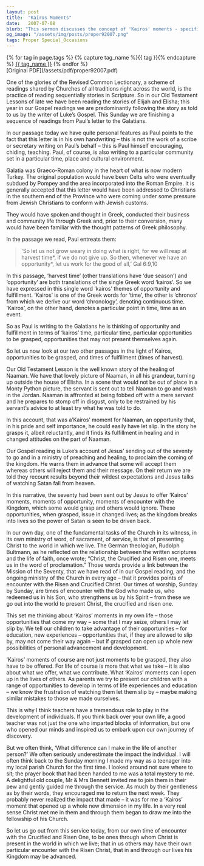 ```yaml
---
layout: post
title:  "Kairos Moments"
date:   2007-07-08
blurb: "This sermon discusses the concept of 'Kairos' moments - specific opportunities to be grasped, which may not present themselves again. It reflects on the importance of seizing these moments, both in our personal lives and in our interactions with others. The sermon also highlights how these moments can bring about change and fulfillment, as exemplified in the biblical stories of Naaman and the sending out of the seventy."
og_image: "/assets/img/posts/proper92007.png"
tags: Proper Special_Occasions
---    
```

<div class="tag-pills">
  {% for tag in page.tags %}
    {% capture tag_name %}{{ tag }}{% endcapture %}
    <a href="{{ site.baseurl }}/tag/{{ tag_name }}" class="tag-pill">{{ tag_name }}</a>
  {% endfor %}
</div>
[Original PDF](/assets/pdf/proper92007.pdf)

One of the glories of the Revised Common Lectionary, a scheme of readings shared by Churches of all traditions right across the world, is the practice of reading sequentially stories in Scripture. So in our Old Testament Lessons of late we have been reading the stories of Elijah and Elisha; this year in our Gospel readings we are predominantly following the story as told to us by the writer of Luke’s Gospel. This Sunday we are finishing a sequence of readings from Paul’s letter to the Galatians.

In our passage today we have quite personal features as Paul points to the fact that this letter is in his own handwriting – this is not the work of a scribe or secretary writing on Paul’s behalf – this is Paul himself encouraging, chiding, teaching. Paul, of course, is also writing to a particular community set in a particular time, place and cultural environment.

Galatia was Graeco-Roman colony in the heart of what is now modern Turkey. The original population would have been Celts who were eventually subdued by Pompey and the area incorporated into the Roman Empire. It is generally accepted that this letter would have been addressed to Christians in the southern end of the Province who were coming under some pressure from Jewish Christians to conform with Jewish customs.

They would have spoken and thought in Greek, conducted their business and community life through Greek and, prior to their conversion, many would have been familiar with the thought patterns of Greek philosophy.

In the passage we read, Paul entreats them:

> 'So let us not grow weary in doing what is right, for we will reap at harvest time*, if we do not give up. So then, whenever we have an opportunity*, let us work for the good of all,’ Gal 6:9,10

In this passage, ‘harvest time’ (other translations have ‘due season’) and ‘opportunity’ are both translations of the single Greek word ‘kairos’. So we have expressed in this single word ‘kairos’ themes of opportunity and fulfillment. ‘Kairos’ is one of the Greek words for ‘time’, the other is ‘chronos’ from which we derive our word ‘chronology’, denoting continuous time. ‘Kairos’, on the other hand, denotes a particular point in time, time as an event.

So as Paul is writing to the Galatians he is thinking of opportunity and fulfillment in terms of ‘kairos’ time, particular time, particular opportunities to be grasped, opportunities that may not present themselves again.

So let us now look at our two other passages in the light of Kairos, opportunities to be grasped, and times of fulfillment (times of harvest).

Our Old Testament Lesson is the well known story of the healing of Naaman. We have that lovely picture of Naaman, in all his grandeur, turning up outside the house of Elisha. In a scene that would not be out of place in a Monty Python picture, the servant is sent out to tell Naaman to go and wash in the Jordan. Naaman is affronted at being fobbed off with a mere servant and he prepares to stomp off in disgust, only to be restrained by his servant’s advice to at least try what he was told to do.

In this account, that was a’Kairos’ moment for Naaman, an opportunity that, in his pride and self importance, he could easily have let slip. In the story he grasps it, albeit reluctantly, and it finds its fulfillment in healing and in changed attitudes on the part of Naaman.

Our Gospel reading is Luke’s account of Jesus’ sending out of the seventy to go and in a ministry of preaching and healing, to proclaim the coming of the kingdom. He warns them in advance that some will accept them whereas others will reject them and their message. On their return we are told they recount results beyond their wildest expectations and Jesus talks of watching Satan fall from heaven.

In this narrative, the seventy had been sent out by Jesus to offer ‘Kairos’ moments, moments of opportunity, moments of encounter with the Kingdom, which some would grasp and others would ignore. These opportunities, when grasped, issue in changed lives; as the kingdom breaks into lives so the power of Satan is seen to be driven back.

In our own day, one of the fundamental tasks of the Church in its witness, in its own ministry of word, of sacrament, of service, is that of presenting Christ to the world in which we live. The German theologian, Rudolph Bultmann, as he reflected on the relationship between the written scriptures and the life of faith, once wrote; “Christ, the Crucified and Risen one, meets us in the word of proclamation.” Those words provide a link between the Mission of the Seventy, that we have read of in our Gospel reading, and the ongoing ministry of the Church in every age – that it provides points of encounter with the Risen and Crucified Christ. Our times of worship, Sunday by Sunday, are times of encounter with the God who made us, who redeemed us in his Son, who strengthens us by his Spirit – from these we go out into the world to present Christ, the crucified and risen one.

This set me thinking about ‘Kairos’ moments in my own life – those opportunities that come my way – some that I may seize, others I may let slip by. We tell our children to take advantage of their opportunities – for education, new experiences – opportunities that, if they are allowed to slip by, may not come their way again – but if grasped can open up whole new possibilities of personal advancement and development.

‘Kairos’ moments of course are not just moments to be grasped, they also have to be offered. For life of course is more that what we take – it is also about what we offer, what we contribute. What ‘Kairos’ moments can I open up in the lives of others. As parents we try to present our children with a range of opportunities to develop in terms of life experiences and education – we know the frustration of watching them let them slip by – maybe making similar mistakes to those we made ourselves.

This is why I think teachers have a tremendous role to play in the development of individuals. If you think back over your own life, a good teacher was not just the one who imparted blocks of information, but one who opened our minds and inspired us to embark upon our own journey of discovery.

But we often think, ‘What difference can I make in the life of another person?’ We often seriously underestimate the impact the individual. I will often think back to the Sunday morning I made my way as a teenager into my local parish Church for the first time. I looked around not sure where to sit; the prayer book that had been handed to me was a total mystery to me. A delightful old couple, Mr & Mrs Bennett invited me to join them in their pew and gently guided me through the service. As much by their gentleness as by their words, they encouraged me to return the next week. They probably never realized the impact that made – it was for me a ‘Kairos’ moment that opened up a whole new dimension in my life. In a very real sense Christ met me in them and through them began to draw me into the fellowship of his Church.

So let us go out from this service today, from our own time of encounter with the Crucified and Risen One, to be ones through whom Christ is present in the world in which we live; that in us others may have their own particular encounter with the Risen Christ, that in and through our lives his Kingdom may be advanced.
